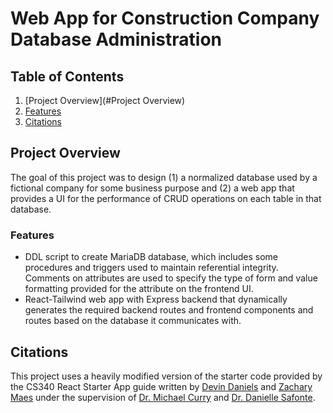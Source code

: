 # Web App for Construction Company Database Administration

## Table of Contents
1. [Project Overview](#Project Overview)
2. [Features](#Features)
3. [Citations](#Citations)

## Project Overview

The goal of this project was to design (1) a normalized database used by a fictional company for some business purpose and (2) a web app that provides a UI for the performance of CRUD operations on each table in that database. 

### Features

- DDL script to create MariaDB database, which includes some procedures and triggers used to maintain referential integrity. Comments on attributes are used to specify the type of form and value formatting provided for the attribute on the frontend UI.
- React-Tailwind web app with Express backend that dynamically generates the required backend routes and frontend components and routes based on the database it communicates with.

## Citations

This project uses a heavily modified version of the starter code provided by the CS340 React Starter App guide written by [Devin Daniels](https://github.com/devingdaniels) and [Zachary Maes](https://github.com/zacmaes) under the supervision of [Dr. Michael Curry](mailto:michael.curry@oregonstate.edu) and [Dr. Danielle Safonte](mailto:danielle.safonte@oregonstate.edu).

